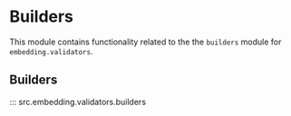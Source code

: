 # Builders

This module contains functionality related to the the `builders` module for `embedding.validators`.

## Builders

::: src.embedding.validators.builders

